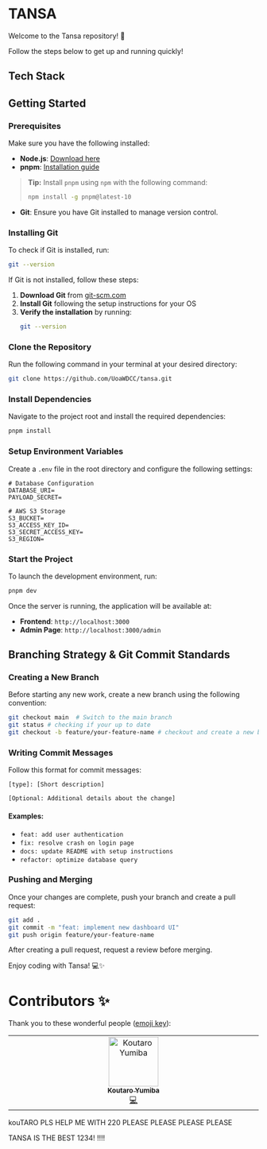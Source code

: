 # TANSA

Welcome to the Tansa repository! 🚀

Follow the steps below to get up and running quickly!

## Tech Stack

## Getting Started

### Prerequisites

Make sure you have the following installed:

- **Node.js**: [Download here](https://nodejs.org/en/download)
- **pnpm**: [Installation guide](https://pnpm.io/installation)

> **Tip:** Install `pnpm` using `npm` with the following command:
>
> ```sh
> npm install -g pnpm@latest-10
> ```

- **Git**: Ensure you have Git installed to manage version control.

### Installing Git

To check if Git is installed, run:

```bash
git --version
```

If Git is not installed, follow these steps:

1. **Download Git** from [git-scm.com](https://git-scm.com/downloads)
2. **Install Git** following the setup instructions for your OS
3. **Verify the installation** by running:
   ```bash
   git --version
   ```

### Clone the Repository

Run the following command in your terminal at your desired directory:

```bash
git clone https://github.com/UoaWDCC/tansa.git
```

### Install Dependencies

Navigate to the project root and install the required dependencies:

```bash
pnpm install
```

### Setup Environment Variables

Create a `.env` file in the root directory and configure the following settings:

```
# Database Configuration
DATABASE_URI=
PAYLOAD_SECRET=

# AWS S3 Storage
S3_BUCKET=
S3_ACCESS_KEY_ID=
S3_SECRET_ACCESS_KEY=
S3_REGION=
```

### Start the Project

To launch the development environment, run:

```bash
pnpm dev
```

Once the server is running, the application will be available at:

- **Frontend**: `http://localhost:3000`
- **Admin Page**: `http://localhost:3000/admin`

## Branching Strategy & Git Commit Standards

### Creating a New Branch

Before starting any new work, create a new branch using the following convention:

```bash
git checkout main  # Switch to the main branch
git status # checking if your up to date
git checkout -b feature/your-feature-name # checkout and create a new branch called your feature
```

### Writing Commit Messages

Follow this format for commit messages:

```
[type]: [Short description]

[Optional: Additional details about the change]
```

#### Examples:

- `feat: add user authentication`
- `fix: resolve crash on login page`
- `docs: update README with setup instructions`
- `refactor: optimize database query`

### Pushing and Merging

Once your changes are complete, push your branch and create a pull request:

```bash
git add .
git commit -m "feat: implement new dashboard UI"
git push origin feature/your-feature-name
```

After creating a pull request, request a review before merging.

Enjoy coding with Tansa! 💻✨

# Contributors ✨

Thank you to these wonderful people ([emoji key](https://allcontributors.org/docs/en/emoji-key)):

<table>
   <tbody>
      <tr>
         <td align="center" valign="top" width="16.66%"><a href="https://github.com/Kot6603"><img src="https://avatars.githubusercontent.com/u/89110272?v=4?s=100" width="100px;" alt="Koutaro Yumiba"/><br /><sub><b>Koutaro Yumiba</b></sub></a><br /><a href="https://github.com/UoaWDCC/VPS/commits?author=Kot6603" title="Code">💻</a></td>
      </tr>
   </tbody>
</table>


kouTARO PLS HELP ME WITH 220 PLEASE PLEASE PLEASE PLEASE 

TANSA IS THE BEST 1234! !!!!

